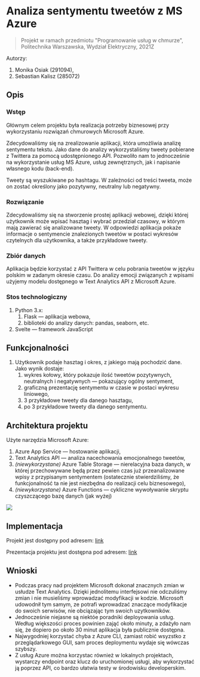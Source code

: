 # Analiza sentymentu tweetów z MS Azure
> Projekt w ramach przedmiotu "Programowanie usług w chmurze", Politechnika Warszawska, Wydział Elektryczny, 2021Z

Autorzy:
1. Monika Osiak (291094),
2. Sebastian Kalisz (285072)

## Opis
### Wstęp
Głównym celem projektu była realizacja potrzeby biznesowej przy wykorzystaniu rozwiązań chmurowych Microsoft Azure.

Zdecydowaliśmy się na zrealizowanie aplikacji, która umożliwia analizę sentymentu tekstu. Jako dane do analizy 
wykorzystaliśmy tweety pobierane z Twittera za pomocą udostępnionego API. Pozwoliło nam to jednocześnie na wykorzystanie 
usług MS Azure, usług zewnętrznych, jak i napisanie własnego kodu (back-end).

Tweety są wyszukiwane po hashtagu. W zależności od treści tweeta, może on zostać określony jako pozytywny, neutralny lub 
negatywny.

### Rozwiązanie
Zdecydowaliśmy się na stworzenie prostej aplikacji webowej, dzięki której użytkownik może wpisać hasztag i wybrać
przedział czasowy, w którym mają zawierać się analizowane tweety. W odpowiedzi aplikacja pokaże informacje
o sentymencie znalezionych tweetów w postaci wykresów czytelnych dla użytkownika, a także przykładowe tweety.

### Zbiór danych
Aplikacja będzie korzystać z API Twittera w celu pobrania tweetów w języku polskim w zadanym okresie czasu.
Do analizy emocji związanych z wpisami użyjemy modelu dostępnego w Text Analytics API z Microsoft Azure.

### Stos technologiczny
1. Python 3.x:
    1. Flask — aplikacja webowa,
    2. biblioteki do analizy danych: pandas, seaborn, etc.
2. Svelte — framework JavaScript

## Funkcjonalności
1. Użytkownik podaje hasztag i okres, z jakiego mają pochodzić dane. 
Jako wynik dostaje:
    1. wykres kołowy, który pokazuje ilość tweetów pozytywnych, neutralnych i negatywnych — pokazujący ogólny sentyment,
    2. graficzną prezentację sentymentu w czasie w postaci wykresu liniowego,
    3. 3 przykładowe tweety dla danego hasztagu,
    4. po 3 przykładowe tweety dla danego sentymentu.

## Architektura projektu
Użyte narzędzia Microsoft Azure:
1. Azure App Service — hostowanie aplikacji,
2. Text Analytics API — analiza nacechowania emocjonalnego tweetów,
3. *(niewykorzystane)* Azure Table Storage — nierelacyjna baza danych, w której przechowywane będą przez pewien czas już 
przeanalizowane wpisy z przypisanym sentymentem (ostatecznie stwierdziliśmy, że funkcjonalność ta nie jest niezbędna
do realizacji celu biznesowego),
4. *(niewykorzystane)* Azure Functions — cykliczne wywoływanie skryptu czyszczącego bazę danych (jak wyżej)

![](https://github.com/monika-osiak/azure-ml/blob/main/resources/components.png)

## Implementacja
Projekt jest dostępny pod adresem: [link](https://pucflask2021.azurewebsites.net/)

Prezentacja projektu jest dostępna pod adresem: [link](https://drive.google.com/file/d/1sHTmbu_Y1tIp0-83wYWgelCp2V2yDt6Y/view?usp=sharing)

## Wnioski
* Podczas pracy nad projektem Microsoft dokonał znacznych zmian w usłudze Text Analytics. Dzięki jednolitemu interfejsowi nie odczuliśmy zmian i nie musieliśmy wprowadzać modyfikacji w kodzie. Microsoft udowodnił tym samym, ze potrafi wprowadzać znaczące modyfikacje do swoich serwisów, nie obciązając tym swoich uzytkowników.
* Jednocześnie niejasne są niektóe poradniki deployowania usług. Według większości proces powinien zająć około minuty, a zdażyło nam się, że dopiero po około 30 minut aplikacja była publicznie dostępna.
* Najwygodniej korzystać chyba z Azure CLI, zamiast robić wsyzstko z przeglądarkowego GUI, sam proces deploymentu wydaje się wówczas szybszy.
* Z usług Azure można korzystac również w lokalnych projektach, wystarczy endpoint oraz klucz do uruchomionej usługi, aby wykorzystać ją poprzez API, co bardzo ułatwia testy w środowisku developerskim.